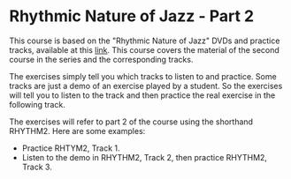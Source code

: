 # Rhythmic Nature of Jazz - Part 2

This course is based on the "Rhythmic Nature of Jazz" DVDs and practice tracks, available at this
[link](https://jazzbeat.com/?page_id=394). This course covers the material of the second course in
the series and the corresponding tracks.

The exercises simply tell you which tracks to listen to and practice. Some tracks are just a demo of
an exercise played by a student. So the exercises will tell you to listen to the track and then
practice the real exercise in the following track.

The exercises will refer to part 2 of the course using the shorthand RHYTHM2. Here are some
examples:

- Practice RHTYM2, Track 1.
- Listen to the demo in RHYTHM2, Track 2, then practice RHYTHM2, Track 3.
